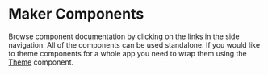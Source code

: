 # Maker Components

Browse component documentation by clicking on the links in the side navigation. All of the components can be used standalone. If you would like to theme components for a whole app you need to wrap them using the [Theme](#/Theme) component.
